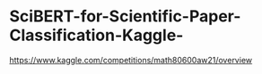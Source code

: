 # SciBERT-for-Scientific-Paper-Classification-Kaggle-
https://www.kaggle.com/competitions/math80600aw21/overview
